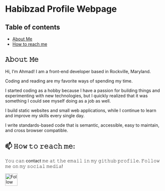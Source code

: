 # Habibzad Profile Webpage
## Table of contents
* [About Me](#About-me)
* [How to reach me](#technologies)

## 𝙰𝚋𝚘𝚞𝚝 𝙼𝚎
Hi, I’m Ahmad! I am a front-end developer based in Rockville, Maryland.

Coding and reading are my favorite ways of spending my time.

I started coding as a hobby because I have a passion for building things and experimenting with new technologies, but I quickly realized that it was something I could see myself doing as a job as well.

I build static websites and small web applications, while I continue to learn and improve my skills every single day.

I write standards-based code that is semantic, accessible, easy to maintain, and cross browser compatible.

## 📫 𝙷𝚘𝚠 𝚝𝚘 𝚛𝚎𝚊𝚌𝚑 𝚖𝚎:
𝚈𝚘𝚞 𝚌𝚊𝚗 contact 𝚖𝚎 𝚊𝚝 𝚝𝚑𝚎 𝚎𝚖𝚊𝚒𝚕 𝚒𝚗 𝚖𝚢 𝚐𝚒𝚝𝚑𝚞𝚋 𝚙𝚛𝚘𝚏𝚒𝚕𝚎. 𝙵𝚘𝚕𝚕𝚘𝚠 𝚖𝚎 𝚘𝚗 𝚖𝚢 𝚜𝚘𝚌𝚒𝚊𝚕 𝚖𝚎𝚍𝚒𝚊!

[<img src="https://raw.githubusercontent.com/Raymo111/Raymo111/master/socials/twitter.svg" height="40em" align="center" alt="Follow me on Twitter" title="Follow me on Twitter"/>](https://twitter.com/Masoud_Habibzad)
